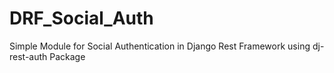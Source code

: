 # DRF_Social_Auth
Simple Module for Social Authentication in Django Rest Framework using dj-rest-auth Package
